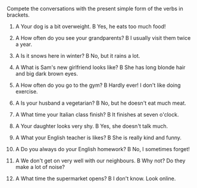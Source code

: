 Compete the conversations with the present simple form of the verbs in brackets.

1. A  Your dog is a bit overweight.
   B  Yes, he eats too much food!
   
2. A  How often do you see your grandparents? 
   B  I usually visit them twice a year.
   
3. A  Is it snows here in winter? 
   B  No, but it rains a lot.
   
4. A  What is Sam's new girlfriend looks like?
   B  She has long blonde hair and big dark brown eyes.
   
5. A  How often do you go to the gym?
   B  Hardly ever! I don't like doing exercise. 

6. A  Is your husband a vegetarian? 
   B  No, but he doesn't eat much meat.
   
7. A  What time your Italian class finish?
   B  It finishes at seven o'clock.
   
8. A  Your daughter looks very shy.
   B  Yes, she doesn't talk much.
   
9. A  What your English teacher is likes?
   B  She is really kind and funny.
   
10. A  Do you always do your English homework?
    B  No, I sometimes forget!
    
11. A  We don't get on very well with our neighbours. 
    B  Why not? Do they make a lot of noise?
    
12. A  What time the supermarket opens?
    B  I don't know. Look online. 